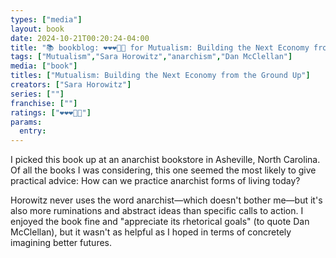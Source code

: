 ```yaml
---
types: ["media"]
layout: book
date: 2024-10-21T00:20:24-04:00
title: "📚 bookblog: ❤️❤️❤️🖤🖤 for Mutualism: Building the Next Economy from the Ground Up, by Sara Horowitz"
tags: ["Mutualism","Sara Horowitz","anarchism","Dan McClellan"]
media: ["book"]
titles: ["Mutualism: Building the Next Economy from the Ground Up"]
creators: ["Sara Horowitz"]
series: [""]
franchise: [""]
ratings: ["❤️❤️❤️🖤🖤"]
params:
  entry:
---
```


I picked this book up at an anarchist bookstore in Asheville, North Carolina. Of all the books I was considering, this one seemed the most likely to give practical advice: How can we practice anarchist forms of living today?

Horowitz never uses the word anarchist—which doesn't bother me—but it's also more ruminations and abstract ideas than specific calls to action. I enjoyed the book fine and "appreciate its rhetorical goals" (to quote Dan McClellan), but it wasn't as helpful as I hoped in terms of concretely imagining better futures.
